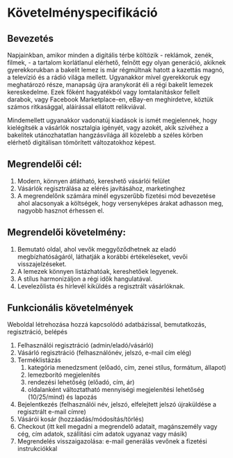 # Követelményspecifikáció

## Bevezetés

Napjainkban, amikor minden a digitális térbe költözik - reklámok, zenék, filmek, - a tartalom korlátlanul elérhető,
felnőtt egy olyan generáció, akiknek gyerekkorukban a bakelit lemez is már régmúltnak hatott a kazettás magnó, a
televízió és a rádió világa mellett. Ugyanakkor mivel gyerekkoruk egy meghatározó része, manapság újra aranykorát éli a
régi bakelit lemezek kereskedelme. Ezek főként hagyatékból vagy lomtalanításkor fellelt darabok, vagy Facebook
Marketplace-en, eBay-en meghirdetve, köztük számos ritkasággal, aláírással ellátott relikviával.

Mindemellett ugyanakkor vadonatúj kiadások is ismét megjelennek, hogy kielégítsék a vásárlók nosztalgia igényét, vagy
azokét, akik szívéhez a bakelitek utánozhatatlan hangzásvilága áll közelebb a széles körben elérhető digitálisan
tömörített változatokhoz képest.

## Megrendelői cél:

1. Modern, könnyen átlátható, kereshető vásárlói felület
2. Vásárlók regisztrálása az elérés javításához, marketinghez
3. A megrendelőnk számára minél egyszerűbb fizetési mód bevezetése ahol alacsonyak a költségek, hogy versenyképes árakat
   adhasson meg, nagyobb hasznot érhessen el.

## Megrendelői követelmény:

1. Bemutató oldal, ahol vevők meggyőződhetnek az eladó megbízhatóságáról, láthatják a korábbi értékeléseket, vevői
   visszajelzéseket.
2. A lemezek könnyen listázhatóak, kereshetőek legyenek.
3. A stílus harmonizáljon a régi idők hangulatával.
4. Levelezőlista és hírlevél kiküldés a regisztrált vásárlóknak.

## Funkcionális követelmények
Weboldal létrehozása hozzá kapcsolódó adatbázissal, bemutatkozás, regisztráció, belépés
1. Felhasználói regisztráció (admin/eladó/vásárló)
2. Vásárló regisztráció (felhasználónév, jelszó, e-mail cím elég)
3. Terméklistázás
    1. kategória menedzsment (előadó, cím, zenei stílus, formátum, állapot)
    2. lemezborító megjelenítés
    3. rendezési lehetőség (előadó, cím, ár)
    4. oldalanként változtatható mennyiségi megjelenítési lehetőség (10/25/mind) és lapozás
4. Bejelentkezés (felhasználói név, jelszó, elfelejtett jelszó újraküldése a regisztrált e-mail címre)
5. Vásárói kosár (hozzáadás/módosítás/törlés)
6. Checkout (itt kell megadni a megrendelő adatait, magánszemély vagy cég, cím adatok, szállítási cím adatok ugyanaz vagy másik)
7. Megrendelés visszaigazolása: e-mail generálás vevőnek a fizetési instrukciókkal
